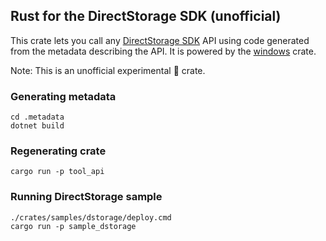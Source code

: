 ## Rust for the DirectStorage SDK (unofficial)
This crate lets you call any [DirectStorage SDK](https://devblogs.microsoft.com/directx/directstorage-api-downloads/) API using code generated from the metadata describing the API. It is powered by the [windows](https://github.com/microsoft/windows-rs) crate.

Note: This is an unofficial experimental 🧪 crate.

### Generating metadata
```
cd .metadata
dotnet build
```

### Regenerating crate
```
cargo run -p tool_api
```

### Running DirectStorage sample
```
./crates/samples/dstorage/deploy.cmd
cargo run -p sample_dstorage
```